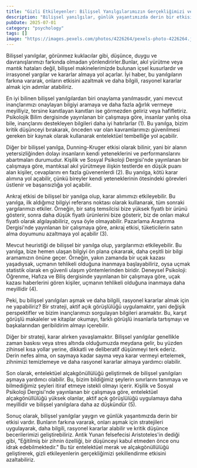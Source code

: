 ```yaml
---
title: "Gizli Etkileyenler: Bilişsel Yanılgılarımızın Gerçekliğimizi ve Karar Almamızı Nasıl Şekillendirdiği"
description: "Bilişsel yanılgılar, günlük yaşantımızda derin bir etkisi olan sistemli düşünme ve karar alma hatalarıdır. Onaylama yanılmasından Dunning-Kruger etkisine kadar, bu yanılgılar bizi yanlış yönlendirerek, önemli ayrıntıları gözden kaçırmaya ve kötü kararlar almaya yol açabilir. Bu makalede, bilişsel yanılgıların son bilimsel bulgularını inceleyeceğiz, nedenlerini, sonuçlarını ve bunları aşmak için stratejileri keşfedeceğiz."
pubDate: 2025-07-01
category: "psychology"
tags: []
image: "https://images.pexels.com/photos/4226264/pexels-photo-4226264.jpeg?auto=compress&cs=tinysrgb&h=650&w=940"
---
```


Bilişsel yanılgılar, görünmez kuklacılar gibi, düşünce, duygu ve davranışlarımızı farkında olmadan yönlendirirler.Bunlar, akıl yürütme veya mantık hataları değil, bilişsel makinelerimizde bulunan içsel kusurlardır ve irrasyonel yargılar ve kararlar almaya yol açarlar. İyi haber, bu yanılgıların farkına vararak, onların etkisini azaltmak ve daha bilgili, rasyonel kararlar almak için adımlar atabiliriz.

En iyi bilinen bilişsel yanılgılardan biri onaylama yanılmasıdır, yani mevcut inançlarımızı onaylayan bilgiyi aramaya ve daha fazla ağırlık vermeye meyilliyiz, tersine kanıtlayan kanıtları ise görmezden geliriz veya hafifletiriz. Psikolojik Bilim dergisinde yayınlanan bir çalışmaya göre, insanlar yanlış olsa bile, inançlarını destekleyen bilgileri daha iyi hatırlarlar (1). Bu yanılga, bizim kritik düşünceyi bırakarak, önceden var olan kavramlarımızı güvenilmesi gereken bir kaynak olarak kullanarak entelektüel tembelliğe yol açabilir.

Diğer bir bilişsel yanılga, Dunning-Kruger etkisi olarak bilinir, yani bir alanın yetersizliğinden dolayı insanların kendi yeteneklerini ve performanslarını abartmaları durumudur. Kişilik ve Sosyal Psikoloji Dergisi'nde yayınlanan bir çalışmaya göre, mantıksal akıl yürütmeye ilişkin testlerde en düşük puanı alan kişiler, cevaplarını en fazla güvenenlerdi (2). Bu yanılga, kötü karar alımına yol açabilir, çünkü bireyler kendi yeteneklerinin ötesindeki görevleri üstlenir ve başarısızlığa yol açabilir.

Ankraj etkisi de bilişsel bir yanılga olup, karar alımımızı etkileyebilir. Bu yanılga, ilk aldığımız bilgiyi referans noktası olarak kullanarak, tüm sonraki yargılarımızı etkiler. Örneğin, bir satış temsilcisi bize yüksek fiyatlı bir ürünü gösterir, sonra daha düşük fiyatlı ürünlerini bize gösterir, biz de onları makul fiyatlı olarak algılayabiliriz, oysa öyle olmayabilir. Pazarlama Araştırma Dergisi'nde yayınlanan bir çalışmaya göre, ankraj etkisi, tüketicilerin satın alma doyumunu azaltmaya yol açabilir (3).

Mevcut heuristiği de bilişsel bir yanılga olup, yargılarımızı etkileyebilir. Bu yanılga, bize hemen ulaşan bilgiyi ön plana çıkararak, daha çeşitli bir bilgi aramamızın önüne geçer. Örneğin, yakın zamanda bir uçak kazası yaşadıysak, uçmanın tehlikeli olduğuna inanmaya başlayabiliriz, oysa uçmak statistik olarak en güvenli ulaşım yöntemlerinden biridir. Deneysel Psikoloji: Öğrenme, Hafıza ve Biliş dergisinde yayınlanan bir çalışmaya göre, uçak kazası haberlerini gören kişiler, uçmanın tehlikeli olduğuna inanmaya daha meyillidir (4).

Peki, bu bilişsel yanılgıları aşmak ve daha bilgili, rasyonel kararlar almak için ne yapabiliriz? Bir strateji, aktif açık görüşlülüğü uygulamaktır, yani değişik perspektifler ve bizim inançlarımızı sorgulayan bilgileri aramaktır. Bu, karşıt görüşlü makaleler ve kitaplar okumayı, farklı görüşlü insanlarla tartışmayı ve başkalarından geribildirim almayı içerebilir.

Diğer bir strateji, karar alırken yavaşlamaktır. Bilişsel yanılgılar genellikle zaman baskısı veya stres altında olduğumuzda meydana gelir, bu yüzden zihinsel kısa yollar yerine, dikkatli ve deliberatif düşünmeyi terk ederiz. Derin nefes alma, on saymaya kadar sayma veya karar vermeyi ertelemek, zihnimizi temizlemeye ve daha rasyonel kararlar almaya yardımcı olabilir.

Son olarak, entelektüel alçakgönüllülüğü geliştirmek de bilişsel yanılgıları aşmaya yardımcı olabilir. Bu, bizim bildiğimiz şeylerin sınırlarını tanımaya ve bilmediğimiz şeyleri itiraf etmeye istekli olmayı içerir. Kişilik ve Sosyal Psikoloji Dergisi'nde yayınlanan bir çalışmaya göre, entelektüel alçakgönüllülüğü yüksek olanlar, aktif açık görüşlülüğü uygulamaya daha meyillidir ve bilişsel yanılgılara daha az düşkündür (5).

Sonuç olarak, bilişsel yanılgılar yaygın ve günlük yaşantımızda derin bir etkisi vardır. Bunların farkına vararak, onları aşmak için stratejileri uygulayarak, daha bilgili, rasyonel kararlar alabilir ve kritik düşünce becerilerimizi geliştirebiliriz. Antik Yunan felsefecisi Aristoteles'in dediği gibi, "Eğitilmiş bir zihnin özelliği, bir düşünceyi kabul etmeden önce onu idrak edebilmektedir." Bu tür entelektüel merak ve alçakgönüllülüğü geliştirerek, gizli etkileyenlerin gerçekliğimizi şekillendirme etkisini azaltabiliriz.